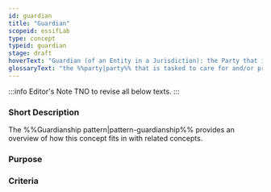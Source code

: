 ```yaml
---
id: guardian
title: "Guardian"
scopeid: essifLab
type: concept
typeid: guardian
stage: draft
hoverText: "Guardian (of an Entity in a Jurisdiction): the Party that is tasked to care for and/or protect/guard/defend that Entity, for the purpose of which a Guardianship Relationship has been established within that Jurisdiction."
glossaryText: "the %%party|party%% that is tasked to care for and/or protect/guard/defend that %%entity|entity%%, for the purpose of which a %%guardianship relationship|guardianship%% has been established within that %%jurisdiction|jurisdiction%%."
---
```


:::info Editor's Note
TNO to revise all below texts.
:::

### Short Description

The %%Guardianship pattern|pattern-guardianship%% provides an overview of how this concept fits in with related concepts.

### Purpose

### Criteria
